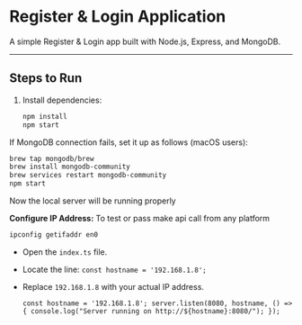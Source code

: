 # Register & Login Application

A simple Register & Login app built with Node.js, Express, and MongoDB.

---

## Steps to Run

1. Install dependencies:
   ```bash
   npm install
   npm start
   ```
If MongoDB connection fails, set it up as follows (macOS users):
   ```bash
   brew tap mongodb/brew
   brew install mongodb-community
   brew services restart mongodb-community
   npm start
   ```
Now the local server will be running properly

**Configure IP Address:**
To test or pass make api call from any platform 
  ```bash
  ipconfig getifaddr en0
  ```


* Open the `index.ts` file.
* Locate the line: `const hostname = '192.168.1.8';`
* Replace `192.168.1.8` with your actual IP address.

  `const hostname = '192.168.1.8';
         server.listen(8080, hostname, () => {
              console.log("Server running on http://${hostname}:8080/");
    }); `


